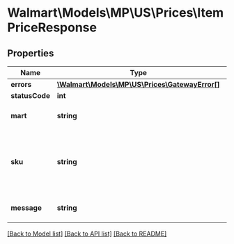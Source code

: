 # Walmart\Models\MP\US\Prices\ItemPriceResponse

## Properties

Name | Type | Description | Notes
------------ | ------------- | ------------- | -------------
**errors** | [**\Walmart\Models\MP\US\Prices\GatewayError[]**](GatewayError.md) |  | [optional]
**statusCode** | **int** |  | [optional]
**mart** | **string** | Marketplace name. Example: Walmart-US | [optional]
**sku** | **string** | An arbitrary alphanumeric unique ID, specified by the seller, which identifies each item. | [optional]
**message** | **string** | A message of acknowledgement for a price update | [optional]


[[Back to Model list]](./) [[Back to API list]](../../../../../README.md#supported-apis) [[Back to README]](../../../../../README.md)

